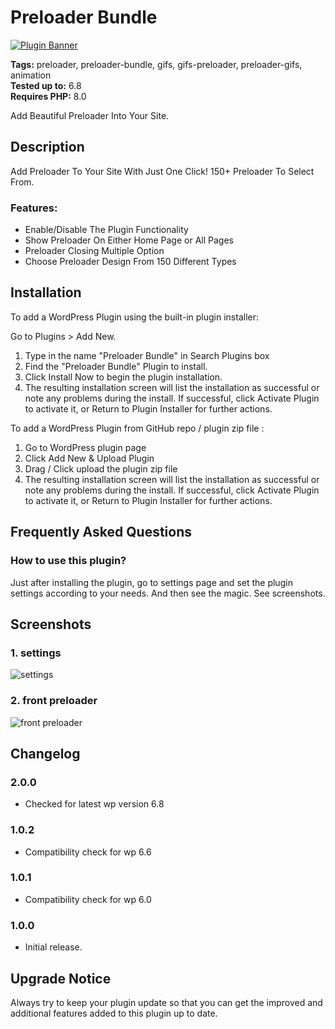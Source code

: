 # Preloader Bundle

[![Plugin Banner](https://ps.w.org/preloader-bundle/assets/banner-772x250.png)](https://wordpress.org/plugins/preloader-bundle/)

**Tags:** preloader, preloader-bundle, gifs, gifs-preloader, preloader-gifs, animation \
**Tested up to:** 6.8 \
**Requires PHP:** 8.0

Add Beautiful Preloader Into Your Site.

## Description

Add Preloader To Your Site With Just One Click! 150+ Preloader To Select From.

### Features:

- Enable/Disable The Plugin Functionality
- Show Preloader On Either Home Page or All Pages
- Preloader Closing Multiple Option
- Choose Preloader Design From 150 Different Types

## Installation

To add a WordPress Plugin using the built-in plugin installer:

Go to Plugins > Add New.

1. Type in the name "Preloader Bundle" in Search Plugins box
2. Find the "Preloader Bundle" Plugin to install.
3. Click Install Now to begin the plugin installation.
4. The resulting installation screen will list the installation as successful or note any problems during the install.
If successful, click Activate Plugin to activate it, or Return to Plugin Installer for further actions.

To add a WordPress Plugin from GitHub repo / plugin zip file :
1. Go to WordPress plugin page
2. Click Add New & Upload Plugin
3. Drag / Click upload the plugin zip file
4. The resulting installation screen will list the installation as successful or note any problems during the install.
If successful, click Activate Plugin to activate it, or Return to Plugin Installer for further actions.

## Frequently Asked Questions

### How to use this plugin?

Just after installing the plugin, go to settings page and set the plugin settings according to your needs. And then see the magic. See screenshots.

## Screenshots

### 1. settings

![settings](https://ps.w.org/preloader-bundle/assets/screenshot-1.png)

### 2. front preloader

![front preloader](https://ps.w.org/preloader-bundle/assets/screenshot-2.png)

## Changelog

### 2.0.0
- Checked for latest wp version 6.8

### 1.0.2
- Compatibility check for wp 6.6

### 1.0.1

- Compatibility check for wp 6.0
### 1.0.0

- Initial release.

## Upgrade Notice

Always try to keep your plugin update so that you can get the improved and additional features added to this plugin up to date.